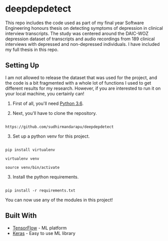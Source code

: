 # deepdepdetect

This repo includes the code used as part of my final year Software Engineering honours thesis on detecting symptoms of depression in clinical interview transcripts. The study was centered around the DAIC-WOZ depression dataset of transcripts and audio recordings from 189 clinical interviews with depressed and non-depressed individuals. I have included my full thesis in this repo.

## Setting Up

I am not allowed to release the dataset that was used for the project, and the code is a bit fragmented with a whole lot of functions I used to get different results for my research. However, if you are interested to run it on your local machine, you certainly can!

1. First of all, you'll need [Python 3.6](https://www.python.org/downloads/release/python-360/).

2. Next, you'll have to clone the repository.

```

https://github.com/sudhirmandarapu/deepdepdetect

```

3. Set up a python venv for this project.

```

pip install virtualenv

virtualenv venv

source venv/bin/activate

```

3. Install the python requirements.

```

pip install -r requirements.txt

```

You can now use any of the modules in this project!


## Built With

* [TensorFlow](https://www.tensorflow.org/) - ML platform
* [Keras](https://keras.io/) - Easy to use ML library

